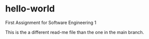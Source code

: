 # hello-world
First Assignment for Software Engineering 1

This is the a different read-me file than the one in the main branch.
